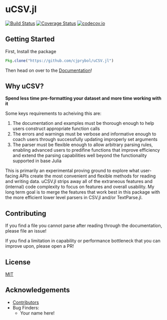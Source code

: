 # uCSV.jl

[![Build Status](https://travis-ci.org/cjprybol/uCSV.jl.svg?branch=master)](https://travis-ci.org/cjprybol/uCSV.jl)
[![Coverage Status](https://coveralls.io/repos/cjprybol/uCSV.jl/badge.svg?branch=master&service=github)](https://coveralls.io/github/cjprybol/uCSV.jl?branch=master)
[![codecov.io](http://codecov.io/github/cjprybol/uCSV.jl/coverage.svg?branch=master)](http://codecov.io/github/cjprybol/uCSV.jl?branch=master)

## Getting Started

First, Install the package
```julia
Pkg.clone("https://github.com/cjprybol/uCSV.jl")
```

Then head on over to the [Documentation]()!

## Why uCSV?

**Spend less time pre-formatting your dataset and more time working with it**

Some keys requirements to acheiving this are:

1. The documentation and examples must be thorough enough to help users construct appropriate function calls
2. The errors and warnings must be verbose and informative enough to coach users through successfully updating improperly set arguments
3. The parser must be flexible enough to allow arbitrary parsing rules, enabling advanced users to predifine functions that improve efficiency and extend the parsing capabilities well beyond the functionality supported in base Julia

This is primarily an experimental proving ground to explore what user-facing APIs create the most convenient and flexible methods for reading and writing data. uCSV.jl strips away all of the extraneous features and (internal) code complexity to focus on features and overall usability. My long term goal is to merge the features that work best in this package with the more efficient lower level parsers in CSV.jl and/or TextParse.jl.

## Contributing

If you find a file you cannot parse after reading through the documentation, please file an issue!

If you find a limitation in capability or performance bottleneck that you can improve upon, please open a PR!

## License

[MIT](https://github.com/cjprybol/uCSV.jl/blob/master/LICENSE.md)

## Acknowledgements

- [Contributors](https://github.com/cjprybol/uCSV.jl/graphs/contributors)
- Bug Finders:
    - Your name here!
